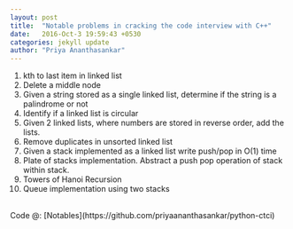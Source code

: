 ```yaml
---
layout: post
title:  "Notable problems in cracking the code interview with C++"
date:   2016-Oct-3 19:59:43 +0530
categories: jekyll update
author: "Priya Ananthasankar"
---
```

1. kth to last item in linked list
2. Delete a middle node
3. Given a string stored as a single linked list, determine if the string is a palindrome or not
4. Identify if a linked list is circular
5. Given 2 linked lists, where numbers are stored in reverse order, add the lists.
6. Remove duplicates in unsorted linked list
7. Given a stack implemented as a linked list write push/pop in O(1) time
8. Plate of stacks implementation. Abstract a push pop operation of stack within stack.
9. Towers of Hanoi Recursion
10. Queue implementation using two stacks
<br>
Code @: [Notables](https://github.com/priyaananthasankar/python-ctci)
